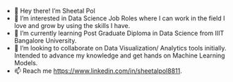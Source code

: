 - 👋 Hey there! I’m Sheetal Pol
- 👀 I’m interested in Data Science Job Roles where I can work in the field I love and grow by using the skills I have.
- 🌱 I’m currently learning Post Graduate Diploma in Data Science from IIIT Bangalore University. 
- 💞️ I’m looking to collaborate on Data Visualization/ Analytics tools initially. Intended to advance my knowledge and get hands on Machine Learning Models.
- 📫 Reach me https://www.linkedin.com/in/sheetalpol8811.

<!---
SheetalDPol/SheetalDPol is a ✨ special ✨ repository because its `README.md` (this file) appears on your GitHub profile.
You can click the Preview link to take a look at your changes.
--->
